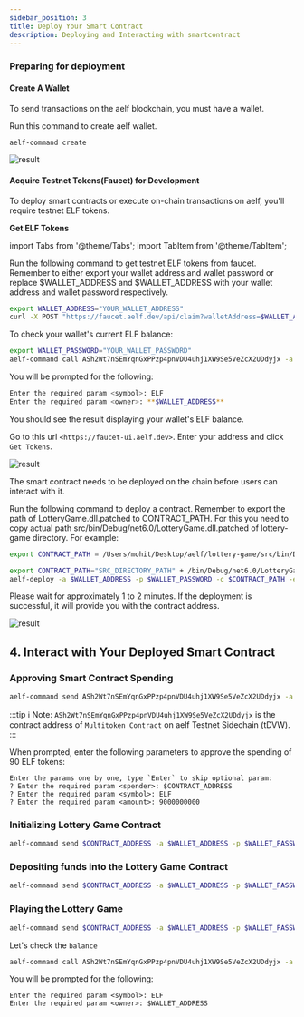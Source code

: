 ```yaml
---
sidebar_position: 3
title: Deploy Your Smart Contract
description: Deploying and Interacting with smartcontract
---
```


### Preparing for deployment

#### Create A Wallet

To send transactions on the aelf blockchain, you must have a wallet.

Run this command to create aelf wallet.

```bash
aelf-command create
```

![result](/img/create_wallet_output.png)

#### Acquire Testnet Tokens(Faucet) for Development

To deploy smart contracts or execute on-chain transactions on aelf, you'll require testnet ELF tokens.

**Get ELF Tokens**

import Tabs from '@theme/Tabs';
import TabItem from '@theme/TabItem';

<Tabs>
  <TabItem value="cli" label="CLI" default>

Run the following command to get testnet ELF tokens from faucet. Remember to either export your wallet address and wallet password or replace $WALLET_ADDRESS and $WALLET_ADDRESS with your wallet address and wallet password respectively.

```bash
export WALLET_ADDRESS="YOUR_WALLET_ADDRESS"
curl -X POST "https://faucet.aelf.dev/api/claim?walletAddress=$WALLET_ADDRESS" -H "accept: application/json" -d ""
```

To check your wallet's current ELF balance:

```bash
export WALLET_PASSWORD="YOUR_WALLET_PASSWORD"
aelf-command call ASh2Wt7nSEmYqnGxPPzp4pnVDU4uhj1XW9Se5VeZcX2UDdyjx -a $WALLET_ADDRESS -p $WALLET_PASSWORD -e https://tdvw-test-node.aelf.io GetBalance
```

You will be prompted for the following:

```sh
Enter the required param <symbol>: ELF
Enter the required param <owner>: **$WALLET_ADDRESS**
```

You should see the result displaying your wallet's ELF balance.

  </TabItem>
  <TabItem value="web" label="Web" default>

Go to this url `<https://faucet-ui.aelf.dev>`. Enter your address and click `Get Tokens`.

![result](/img/get-token-ui.png)

  </TabItem>
</Tabs>

The smart contract needs to be deployed on the chain before users can interact with it.

Run the following command to deploy a contract. Remember to export the path of LotteryGame.dll.patched to CONTRACT_PATH. For this you need to copy actual path src/bin/Debug/net6.0/LotteryGame.dll.patched of lottery-game directory. For example:

```bash
export CONTRACT_PATH = /Users/mohit/Desktop/aelf/lottery-game/src/bin/Debug/net6.0/LotteryGame.dll.patched
```

```bash
export CONTRACT_PATH="SRC_DIRECTORY_PATH" + /bin/Debug/net6.0/LotteryGame.dll.patched
aelf-deploy -a $WALLET_ADDRESS -p $WALLET_PASSWORD -c $CONTRACT_PATH -e https://tdvw-test-node.aelf.io/
```

Please wait for approximately 1 to 2 minutes. If the deployment is successful, it will provide you with the contract address.

![result](/img/deploy-result.png)

## 4. Interact with Your Deployed Smart Contract

### Approving Smart Contract Spending

```bash
aelf-command send ASh2Wt7nSEmYqnGxPPzp4pnVDU4uhj1XW9Se5VeZcX2UDdyjx -a $WALLET_ADDRESS -p $WALLET_PASSWORD -e https://tdvw-test-node.aelf.io Approve
```

:::tip
ℹ️ Note: `ASh2Wt7nSEmYqnGxPPzp4pnVDU4uhj1XW9Se5VeZcX2UDdyjx` is the contract address of `Multitoken Contract` on aelf Testnet Sidechain (tDVW).
:::

When prompted, enter the following parameters to approve the spending of 90 ELF tokens:

```terminal
Enter the params one by one, type `Enter` to skip optional param:
? Enter the required param <spender>: $CONTRACT_ADDRESS
? Enter the required param <symbol>: ELF
? Enter the required param <amount>: 9000000000
```

### Initializing Lottery Game Contract

```bash
aelf-command send $CONTRACT_ADDRESS -a $WALLET_ADDRESS -p $WALLET_PASSWORD -e https://tdvw-test-node.aelf.io Initialize
```

### Depositing funds into the Lottery Game Contract

```bash
aelf-command send $CONTRACT_ADDRESS -a $WALLET_ADDRESS -p $WALLET_PASSWORD -e https://tdvw-test-node.aelf.io Deposit
```

### Playing the Lottery Game

```bash
aelf-command send $CONTRACT_ADDRESS -a $WALLET_ADDRESS -p $WALLET_PASSWORD -e https://tdvw-test-node.aelf.io Play
```

Let's check the `balance`

```bash
aelf-command call ASh2Wt7nSEmYqnGxPPzp4pnVDU4uhj1XW9Se5VeZcX2UDdyjx -a $WALLET_ADDRESS -p $WALLET_PASSWORD -e https://tdvw-test-node.aelf.io GetBalance
```

You will be prompted for the following:

```terminal
Enter the required param <symbol>: ELF
Enter the required param <owner>: $WALLET_ADDRESS
```
